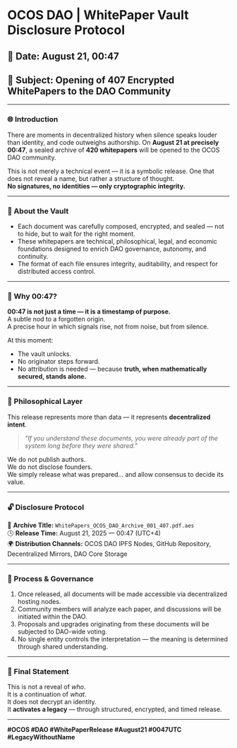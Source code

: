 # OCOS DAO | WhitePaper Vault Disclosure Protocol

## 📅 Date: August 21, 00:47  
## 📂 Subject: Opening of 407 Encrypted WhitePapers to the DAO Community

---

### 🌐 Introduction

There are moments in decentralized history when silence speaks louder than identity, and code outweighs authorship. On **August 21 at precisely 00:47**, a sealed archive of **420 whitepapers** will be opened to the OCOS DAO community.

This is not merely a technical event — it is a symbolic release. One that does not reveal a name, but rather a structure of thought.  
**No signatures, no identities — only cryptographic integrity.**

---

### 📜 About the Vault

- Each document was carefully composed, encrypted, and sealed — not to hide, but to wait for the right moment.
- These whitepapers are technical, philosophical, legal, and economic foundations designed to enrich DAO governance, autonomy, and continuity.
- The format of each file ensures integrity, auditability, and respect for distributed access control.

---

### 🧭 Why 00:47?

**00:47 is not just a time — it is a timestamp of purpose.**  
A subtle nod to a forgotten origin.  
A precise hour in which signals rise, not from noise, but from silence.

At this moment:
- The vault unlocks.
- No originator steps forward.
- No attribution is needed — because **truth, when mathematically secured, stands alone.**

---

### 🧬 Philosophical Layer

This release represents more than data — it represents **decentralized intent**.

> _"If you understand these documents, you were already part of the system long before they were shared."_  

We do not publish authors.  
We do not disclose founders.  
We simply release what was prepared... and allow consensus to decide its value.

---

### 🔓 Disclosure Protocol

📁 **Archive Title:** `WhitePapers_OCOS_DAO_Archive_001_407.pdf.aes`  
🕓 **Release Time:** August 21, 2025 — 00:47 (UTC+4)  
🌍 **Distribution Channels:** OCOS DAO IPFS Nodes, GitHub Repository, Decentralized Mirrors, DAO Core Storage

---

### 📌 Process & Governance

1. Once released, all documents will be made accessible via decentralized hosting nodes.
2. Community members will analyze each paper, and discussions will be initiated within the DAO.
3. Proposals and upgrades originating from these documents will be subjected to DAO-wide voting.
4. No single entity controls the interpretation — the meaning is determined through shared understanding.

---

### 🧾 Final Statement

This is not a reveal of *who*.  
It is a continuation of *what*.  
It does not decrypt an identity.  
It **activates a legacy** — through structured, encrypted, and timed release.

---

**#OCOS #DAO #WhitePaperRelease #August21 #0047UTC #LegacyWithoutName**
